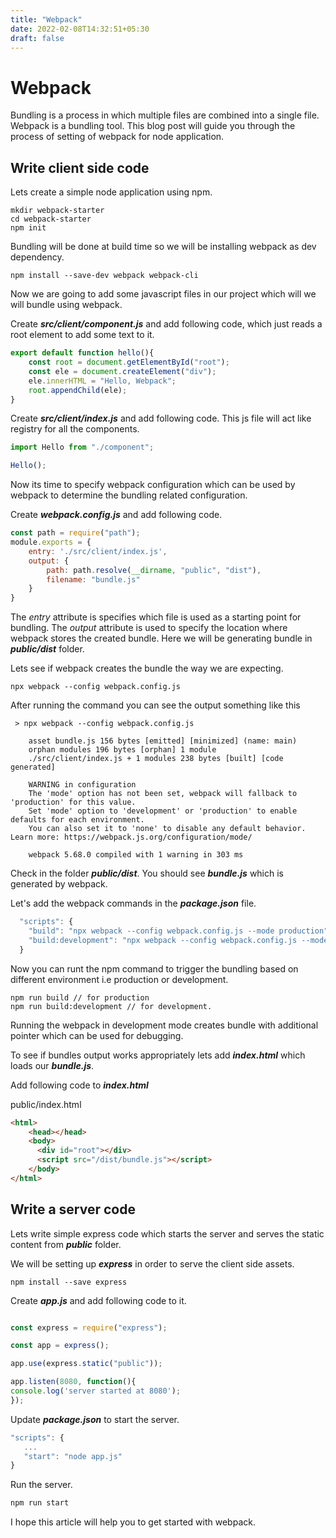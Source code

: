 ```yaml
---
title: "Webpack"
date: 2022-02-08T14:32:51+05:30
draft: false
---
```


# Webpack 

Bundling is a process in which multiple files are combined into a single file. Webpack is a bundling tool. This blog post will guide you through the process of setting of webpack for node application.


## Write client side code

Lets create a simple node application using npm. 

```shell
mkdir webpack-starter
cd webpack-starter
npm init
```


Bundling will be done at build time so we will be installing webpack as dev dependency.

```shell
npm install --save-dev webpack webpack-cli
```

Now we are going to add some javascript files in our project which will we will bundle using webpack.

Create ***src/client/component.js*** and add following code, which just reads a root element to add some text to it.

```javascript
export default function hello(){
	const root = document.getElementById("root");
	const ele = document.createElement("div");
	ele.innerHTML = "Hello, Webpack";
	root.appendChild(ele);
}
```

Create ***src/client/index.js*** and add following code. This js file will act like registry for all the components. 

```javascript
import Hello from "./component";

Hello();

```

Now its time to specify webpack configuration which can be used by webpack to determine the bundling related configuration.

Create ***webpack.config.js*** and add following code.

```javascript
const path = require("path");
module.exports = {	
	entry: './src/client/index.js',
	output: {
		path: path.resolve(__dirname, "public", "dist"),
		filename: "bundle.js"
	}
}

```
The *entry* attribute is specifies which file is used as a starting point for bundling. The *output* attribute is used to specify the location where webpack stores the created bundle. Here we will be generating bundle in ***public/dist*** folder.

Lets see if webpack creates the bundle the way we are expecting.

```shell
npx webpack --config webpack.config.js
```

After running the command you can see the output something like this

```
 > npx webpack --config webpack.config.js

	asset bundle.js 156 bytes [emitted] [minimized] (name: main)
	orphan modules 196 bytes [orphan] 1 module
	./src/client/index.js + 1 modules 238 bytes [built] [code generated]

	WARNING in configuration
	The 'mode' option has not been set, webpack will fallback to 'production' for this value.
	Set 'mode' option to 'development' or 'production' to enable defaults for each environment.
	You can also set it to 'none' to disable any default behavior. Learn more: https://webpack.js.org/configuration/mode/

	webpack 5.68.0 compiled with 1 warning in 303 ms
```

Check in the folder ***public/dist***. You should see ***bundle.js*** which is generated by webpack.

Let's add the webpack commands in the ***package.json*** file.

```javascript
  "scripts": {
    "build": "npx webpack --config webpack.config.js --mode production",
    "build:development": "npx webpack --config webpack.config.js --mode development --watch"
  }
```

Now you can runt the npm command to trigger the bundling based on different environment i.e production or development.

```
npm run build // for production
npm run build:development // for development.
```

Running the webpack in development mode creates bundle with additional pointer which can be used for debugging. 

To see if bundles output works appropriately lets add ***index.html*** which loads our ***bundle.js***.

Add following code to ***index.html***

public/index.html
```html
<html>
	<head></head>
	<body>
	  <div id="root"></div>
	  <script src="/dist/bundle.js"></script>
	</body>
</html>
```

## Write a server code

Lets write simple express code which starts the server and serves the static content from ***public*** folder.


We will be setting up ***express*** in order to serve the client side assets.

```shell
npm install --save express
```
Create ***app.js*** and add following code to it.

```javascript

const express = require("express");

const app = express();

app.use(express.static("public"));

app.listen(8080, function(){
console.log('server started at 8080');
});

```
Update ***package.json*** to start the server.

```javascript
"scripts": {
   ...
   "start": "node app.js"
}
```

Run the server.

```javascript
npm run start
```

I hope this article will help you to get started with webpack.
